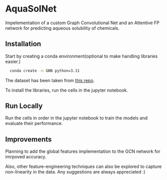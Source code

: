 
# AquaSolNet

Impelementation of a custom Graph Convolutional Net and an Attentive FP network for predicting aqueous solubility of chemicals. 

## Installation

Start by creating a conda environment(optional to make handling libraries easier.)

```bash
  conda create -n GNN python=3.11
```

The dataset has been taken from [this repo](https://github.com/mcsorkun/AqSolDB).

To install the libraries, run the cells in the jupyter notebook. 
    
## Run Locally

Run the cells in order in the jupyter notebook to train the models and evaluate their performance. 


## Improvements

Planning to add the global features implementation to the GCN network for imrpoved accuracy.  

Also, other feature-engineering techniques can also be explored to capture non-linearity in the data. Any suggestions are always appreciated :)